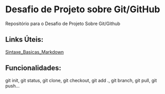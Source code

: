 # Desafio de Projeto sobre Git/GitHub
Repositório para o Desafio de Projeto Sobre Git/Github


## Links Úteis:
[Sintaxe_Basicas_Markdown](https://www.markdownguide.org/basic-syntax/)

## Funcionalidades:

git init, git status, git clone, git checkout, git add ., git branch, git pull, git push...
